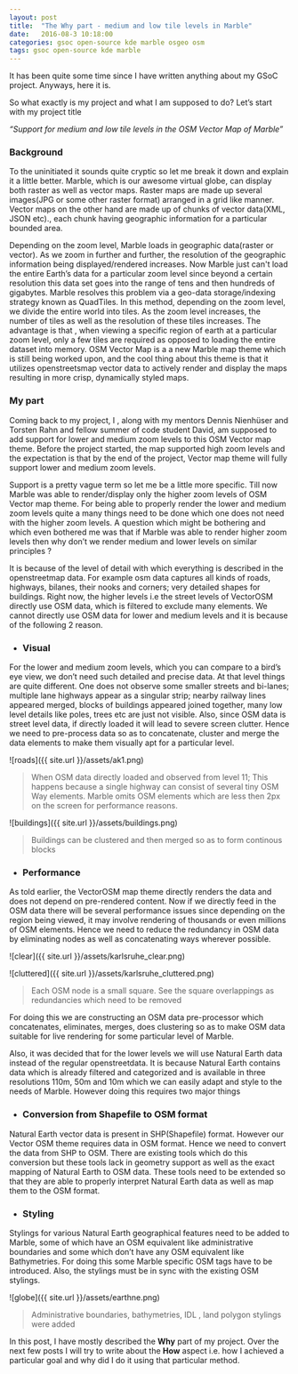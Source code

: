 ```yaml
---
layout: post
title:  "The Why part - medium and low tile levels in Marble"
date:   2016-08-3 10:18:00
categories: gsoc open-source kde marble osgeo osm
tags: gsoc open-source kde marble
---
```


It has been quite some time since I have written anything about my GSoC project. Anyways, here it is. 

So what exactly is my project and what I am supposed to do?
Let’s start with my project title

*“Support for medium and low tile levels in the OSM Vector Map of Marble”*

### Background

To the uninitiated it sounds quite cryptic so let me break it down and explain it a little better. 
Marble, which is our awesome virtual globe, can display both raster as well as vector maps. Raster maps are made up several images(JPG or some other raster format) arranged in a grid like manner. Vector maps on the other hand are made up of chunks of vector data(XML, JSON etc)., each chunk having geographic information for a particular bounded area.

Depending on the zoom level, Marble loads in geographic data(raster or vector). As we zoom in further and further, the resolution of the geographic information being displayed/rendered increases. Now Marble just can't load the entire Earth’s data for a particular zoom level since beyond a certain resolution this data set goes into the range of tens and then hundreds of gigabytes. Marble resolves this problem via a geo-data storage/indexing strategy known as QuadTiles. In this method, depending on the zoom level, we divide the entire world into tiles. As the zoom level increases, the number of tiles as well as the resolution of these tiles increases. The advantage is that , when viewing a specific region of earth at a particular zoom level, only a few tiles are required as opposed to loading the entire dataset into memory.
OSM Vector Map is a a new Marble map theme which is still being worked upon, and the cool thing about this theme is that it utilizes openstreetsmap vector data to actively render and display the maps resulting in more crisp, dynamically styled maps.

### My part

Coming back to my project, I , along with my mentors Dennis Nienhüser and Torsten Rahn and fellow summer of code student David, am supposed to add support for lower and medium zoom levels to this OSM Vector map theme. Before the project started, the map supported high zoom levels and the expectation is that by the end of the project, Vector map theme will fully support lower and medium zoom levels.

Support is a pretty vague term so let me be a little more specific. Till now Marble was able to render/display only the higher zoom levels of OSM Vector map theme. For being able to properly render the lower and medium zoom levels quite a many things need to be done which one does not need with the higher zoom levels.
A question which might be bothering and which even bothered me was that if Marble was able to render higher zoom levels then why don’t we render medium and lower levels on similar principles ?

It is because of the level of detail with which everything is described in the openstreetmap data. For example osm data captures all kinds of roads, highways, bilanes, their nooks and corners; very detailed shapes for buildings. Right now, the higher levels i.e the street levels of VectorOSM directly use OSM data, which is filtered to exclude many elements. We cannot directly use OSM data for lower and medium levels and it is because of the following 2 reason.

* ### Visual 

For the lower and medium zoom levels, which you can compare to a bird’s eye view, we don’t need such detailed and precise data. At that level things are quite different. One does not observe some smaller streets and bi-lanes; multiple lane highways appear as a singular strip; nearby railway lines appeared merged, blocks of buildings appeared joined together, many low level details like poles, trees etc are just not visible. Also, since OSM data is street level data, if directly loaded it will lead to severe screen clutter. Hence we need to pre-process data so as to concatenate, cluster and merge the data elements to make them visually apt for a particular level.

![roads]({{ site.url }}/assets/ak1.png)

> When OSM data directly loaded and observed from level 11;
> This happens because a single highway can consist of several tiny OSM Way elements. Marble omits OSM elements 
> which are less then 2px on the screen for performance reasons. 


![buildings]({{ site.url }}/assets/buildings.png)

> Buildings can be clustered and then merged so as to form continous blocks

* ### Performance

As told earlier, the VectorOSM map theme directly renders the data and does not depend on pre-rendered content. Now if we directly feed in the OSM data there will be several performance issues since depending on the region being viewed, it may involve rendering of thousands or even millions of OSM elements. Hence we need to reduce the redundancy in OSM data by eliminating nodes as well as concatenating ways wherever possible.

![clear]({{ site.url }}/assets/karlsruhe_clear.png)

![cluttered]({{ site.url }}/assets/karlsruhe_cluttered.png)

> Each OSM node is a small square. See the square overlappings as redundancies which need to be removed

For doing this we are constructing an OSM data pre-processor which concatenates, eliminates, merges, does clustering so as to make OSM data suitable for live rendering for some particular level of Marble.

Also, it was decided that for the lower levels we will use Natural Earth data instead of the regular openstreetdata. It is because Natural Earth contains data which is already filtered and categorized and is available in three resolutions 110m, 50m and 10m which we can easily adapt and style to the needs of Marble. However doing this requires two major things

* ### Conversion from Shapefile to OSM format

Natural Earth vector data is present in SHP(Shapefile) format. However our Vector OSM theme requires data in OSM format. Hence we need to convert the data from SHP to OSM. There are existing tools which do this conversion but these tools lack in geometry support as well as the exact mapping of Natural Earth to OSM data. These tools need to be extended so that they are able to properly interpret Natural Earth data as well as map them to the OSM format.

* ### Styling

Stylings for various Natural Earth geographical features need to be added to Marble, some of which have an OSM equivalent like administrative boundaries and some which don’t have any OSM equivalent like Bathymetries. For doing this some Marble specific OSM tags have to be introduced. Also, the stylings must be in sync with the existing OSM stylings.

![globe]({{ site.url }}/assets/earthne.png) 
> Administrative boundaries, bathymetries, IDL , land polygon stylings were added


In this post, I have mostly described the **Why** part of my project. Over the next few posts I will try to write about the **How**  aspect i.e.  how I achieved a particular goal and why did I do it using that particular method.



